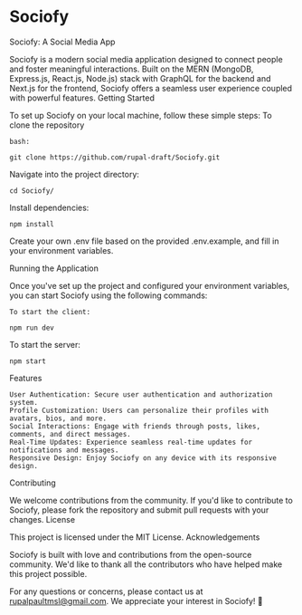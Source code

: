 # Sociofy

Sociofy: A Social Media App

Sociofy is a modern social media application designed to connect people and foster meaningful interactions. Built on the MERN (MongoDB, Express.js, React.js, Node.js) stack with GraphQL for the backend and Next.js for the frontend, Sociofy offers a seamless user experience coupled with powerful features.
Getting Started

To set up Sociofy on your local machine, follow these simple steps:
To clone the repository

    bash:

    git clone https://github.com/rupal-draft/Sociofy.git



Navigate into the project directory:
    

    cd Sociofy/

Install dependencies:

    npm install

Create your own .env file based on the provided .env.example, and fill in your environment variables.

Running the Application

Once you've set up the project and configured your environment variables, you can start Sociofy using the following commands:

    To start the client:

    npm run dev



To start the server:

    npm start

Features

    User Authentication: Secure user authentication and authorization system.
    Profile Customization: Users can personalize their profiles with avatars, bios, and more.
    Social Interactions: Engage with friends through posts, likes, comments, and direct messages.
    Real-Time Updates: Experience seamless real-time updates for notifications and messages.
    Responsive Design: Enjoy Sociofy on any device with its responsive design.

Contributing

We welcome contributions from the community. If you'd like to contribute to Sociofy, please fork the repository and submit pull requests with your changes.
License

This project is licensed under the MIT License.
Acknowledgements

Sociofy is built with love and contributions from the open-source community. We'd like to thank all the contributors who have helped make this project possible.

For any questions or concerns, please contact us at rupalpaultmsl@gmail.com. We appreciate your interest in Sociofy! 🚀
